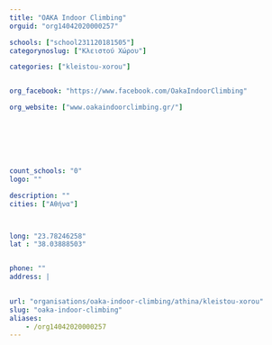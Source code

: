 ```yaml
---
title: "OAKA Indoor Climbing"
orguid: "org14042020000257"

schools: ["school231120181505"]
categorynoslug: ["Κλειστού Χώρου"]

categories: ["kleistou-xorou"]


org_facebook: "https://www.facebook.com/OakaIndoorClimbing"

org_website: ["www.oakaindoorclimbing.gr/"]







count_schools: "0"
logo: ""

description: ""
cities: ["Αθήνα"]



long: "23.78246258"
lat : "38.03888503"


phone: ""
address: |
    

url: "organisations/oaka-indoor-climbing/athina/kleistou-xorou"
slug: "oaka-indoor-climbing"
aliases:
    - /org14042020000257
---
```




